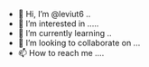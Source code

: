 - 👋 Hi, I’m @leviut6 ..
- 👀 I’m interested in .....
- 🌱 I’m currently learning ..
- 💞️ I’m looking to collaborate on ...
- 📫 How to reach me ....

<!---
leviut6/leviut6 is a ✨ special ✨ repository because its `README.md` (this file) appears on your GitHub profile.
You can click the Preview link to take a look at your changes.
--->

